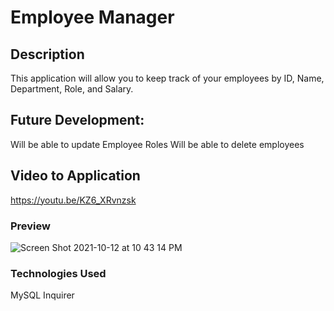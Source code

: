 # Employee Manager

## Description 
This application will allow you to keep track of your employees by ID, Name, Department, Role, and Salary.

## Future Development:
Will be able to update Employee Roles
Will be able to delete employees

## Video to Application
https://youtu.be/KZ6_XRvnzsk

### Preview
![Screen Shot 2021-10-12 at 10 43 14 PM](https://user-images.githubusercontent.com/78561316/137074486-f47f3c54-3a29-4a18-b4c4-44721005c6e9.png)

### Technologies Used
MySQL
Inquirer

